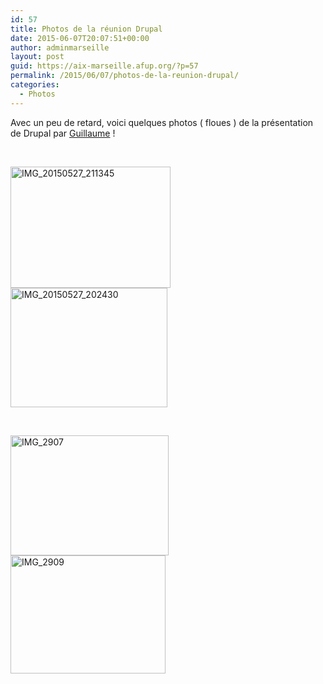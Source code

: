 ```yaml
---
id: 57
title: Photos de la réunion Drupal
date: 2015-06-07T20:07:51+00:00
author: adminmarseille
layout: post
guid: https://aix-marseille.afup.org/?p=57
permalink: /2015/06/07/photos-de-la-reunion-drupal/
categories:
  - Photos
---
```

Avec un peu de retard, voici quelques photos ( floues ) de la présentation de Drupal par <a href="https://twitter.com/Bes_fr" target="_blank">Guillaume</a> !

&nbsp;

[<img class=" wp-image-58 alignleft" src="https://aix-marseille.afup.org/files/2015/06/IMG_20150527_211345-300x225.jpg" alt="IMG_20150527_211345" width="256" height="194" />](https://aix-marseille.afup.org/files/2015/06/IMG_20150527_211345.jpg) [<img class=" wp-image-59 alignleft" src="https://aix-marseille.afup.org/files/2015/06/IMG_20150527_202430-300x225.jpg" alt="IMG_20150527_202430" width="251" height="191" />](https://aix-marseille.afup.org/files/2015/06/IMG_20150527_202430.jpg)

&nbsp;

[<img class=" wp-image-63 alignleft" src="https://aix-marseille.afup.org/files/2015/06/IMG_2907-300x225.jpg" alt="IMG_2907" width="253" height="192" />](https://aix-marseille.afup.org/files/2015/06/IMG_2907.jpg) [<img class=" wp-image-64 alignleft" src="https://aix-marseille.afup.org/files/2015/06/IMG_2909-300x225.jpg" alt="IMG_2909" width="248" height="189" />](https://aix-marseille.afup.org/files/2015/06/IMG_2909.jpg)
